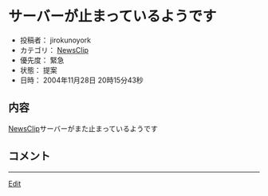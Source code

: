 ---
---
# サーバーが止まっているようです
* 投稿者： jirokunoyork
* カテゴリ： [NewsClip](/NewsClip)
* 優先度： 緊急
* 状態： 提案
* 日時： 2004年11月28日 20時15分43秒

## 内容
[NewsClip](/NewsClip)サーバーがまた止まっているようです
## コメント
<!--  -->



----
[Edit](https://github.com/vitroid/vitroid.github.io/edit/master/MD/BugTrack-palmware_4.md)
